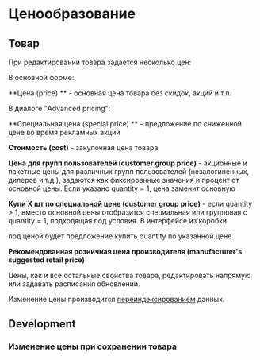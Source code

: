 # Ценообразование

## Товар

При редактировании товара задается несколько цен:

В основной форме:

**Цена \(price\) ** - основная цена товара без скидок, акций и т.п.

В диалоге "Advanced pricing":

**Специальная цена \(special price\) ** - предложение по сниженной цене во время рекламных акций

**Cтоимость \(cost\)** - закупочная цена товара

**Цена для групп пользователей \(customer group price\)** - акционные и пакетные цены для различных групп пользователей \(незалогиненных, дилеров и т.д.\), задаются как фиксировнные значения и процент от основной цены. Если указано quantity = 1, цена заменит основную

**Купи Х шт по специальной цене \(customer group price\)** - если quantity &gt; 1, вместо основной цены отобразится специальная или групповая с  quantity = 1, подходящая под условия. В интерфейсе из коробки

под ценой будет предложение купить quantity по указанной цене

**Рекомендованная розничная цена производителя \(manufacturer's suggested retail price \)**

Цены, как и все остальные свойства товара, редактировать напрямую  или задавать расписания обновлений.

Изменение цены производится [переиндексированием](/magento/podsistemi/indeksirovanie.md) данных.

## Development

### Изменение цены при сохранении товара







